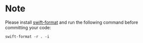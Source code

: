 # Note

Please install [swift-format](https://github.com/apple/swift-format) and run the following command before committing your code:

`swift-format -r . -i`
